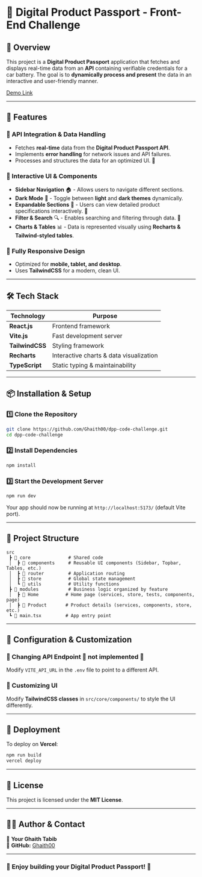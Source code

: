 # 📌 Digital Product Passport - Front-End Challenge

## 📖 Overview
This project is a **Digital Product Passport** application that fetches and displays real-time data from an **API** containing verifiable credentials for a car battery. The goal is to **dynamically process and present** the data in an interactive and user-friendly manner.

[Demo Link](https://dpp-code-challenge-six.vercel.app/)

---

## 🚀 Features

### 🔹 API Integration & Data Handling
- Fetches **real-time** data from the **Digital Product Passport API**.
- Implements **error handling** for network issues and API failures.
- Processes and structures the data for an optimized UI. 🚧

### 🔹 Interactive UI & Components
- **Sidebar Navigation** 🏠 - Allows users to navigate different sections.
- **Dark Mode** 🌙 - Toggle between **light** and **dark themes** dynamically.
- **Expandable Sections** 📂 - Users can view detailed product specifications interactively. 🚧
- **Filter & Search** 🔍 - Enables searching and filtering through data. 🚧
- **Charts & Tables** 📊 - Data is represented visually using **Recharts & Tailwind-styled tables**.

### 🔹 Fully Responsive Design
- Optimized for **mobile, tablet, and desktop**.
- Uses **TailwindCSS** for a modern, clean UI.

---

## 🛠️ Tech Stack

| Technology | Purpose |
|------------|---------|
| **React.js** | Frontend framework |
| **Vite.js** | Fast development server |
| **TailwindCSS** | Styling framework |
| **Recharts** | Interactive charts & data visualization |
| **TypeScript** | Static typing & maintainability |

---

## 📦 Installation & Setup

### 1️⃣ Clone the Repository
```sh
git clone https://github.com/Ghaith00/dpp-code-challenge.git
cd dpp-code-challenge
```

### 2️⃣ Install Dependencies
```sh
npm install
```

### 3️⃣ Start the Development Server
```sh
npm run dev
```
Your app should now be running at `http://localhost:5173/` (default Vite port).

---

## 📂 Project Structure
```
src
 ┣ 📂 core              # Shared code
 │  ┣ 📂 components     # Reusable UI components (Sidebar, Topbar, Tables, etc.)
 │  ┣ 📂 router         # Application routing
 │  ┣ 📂 store          # Global state management
 │  ┗ 📂 utils          # Utility functions
 ┣ 📂 modules           # Business logic organized by feature
 │  ┣ 📂 Home          # Home page (services, store, tests, components, page)
 │  ┣ 📂 Product       # Product details (services, components, store, etc.)
 ┗ 📜 main.tsx         # App entry point
```

---

## 🔧 Configuration & Customization

### 🔹 Changing API Endpoint 🚧 not implemented 🚧
Modify `VITE_API_URL` in the `.env` file to point to a different API.

### 🔹 Customizing UI
Modify **TailwindCSS classes** in `src/core/components/` to style the UI differently.


---

## 📡 Deployment
To deploy on **Vercel**:
```sh
npm run build
vercel deploy
```

---

## 📜 License
This project is licensed under the **MIT License**.

---

## 👨‍💻 Author & Contact
👤 **Your Ghaith Tabib**  
🔗 **GitHub:** [Ghaith00](https://github.com/Ghaith00)  

---

### 🎉 Enjoy building your Digital Product Passport! 🚀

